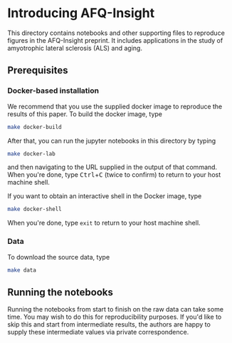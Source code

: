 # Introducing AFQ-Insight

This directory contains notebooks and other supporting files to
reproduce figures in the AFQ-Insight preprint. It includes applications
in the study of amyotrophic lateral sclerosis (ALS) and aging.

## Prerequisites

### Docker-based installation

We recommend that you use the supplied docker image to reproduce the results of this paper.
To build the docker image, type
```bash
make docker-build
```

After that, you can run the jupyter notebooks in this directory by typing
```bash
make docker-lab
```
and then navigating to the URL supplied in the output of that command. When you're done,
type <kbd>Ctrl</kbd>+<kbd>C</kbd> (twice to confirm) to return to your host machine shell.

If you want to obtain an interactive shell in the Docker image, type
```bash
make docker-shell
```

When you're done, type `exit` to return to your host machine shell.

### Data

To download the source data, type
```bash
make data
```

## Running the notebooks

Running the notebooks from start to finish on the raw data can take some time.
You may wish to do this for reproducibility purposes. If you'd like to skip this
and start from intermediate results, the authors are happy to supply these
intermediate values via private correspondence.
